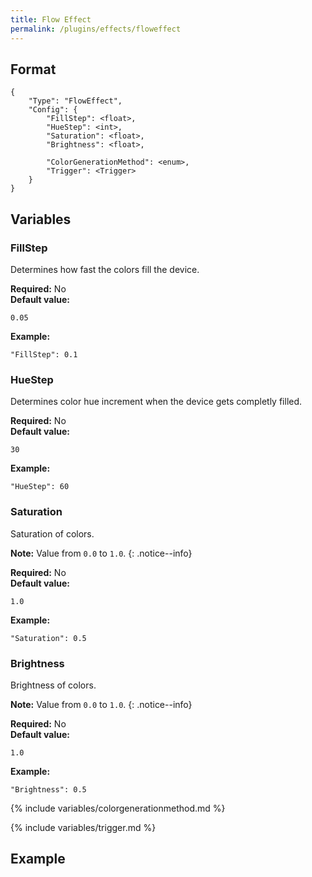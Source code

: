 ```yaml
---
title: Flow Effect
permalink: /plugins/effects/floweffect
---
```


## Format

~~~
{
    "Type": "FlowEffect",
    "Config": {
        "FillStep": <float>,
        "HueStep": <int>,
        "Saturation": <float>,
        "Brightness": <float>,

        "ColorGenerationMethod": <enum>,
        "Trigger": <Trigger>
    }
}
~~~

## Variables

### FillStep
<div class="variable-block" markdown="block">

Determines how fast the colors fill the device.

**Required:** No<br>
**Default value:**
~~~
0.05
~~~
**Example:**
~~~
"FillStep": 0.1
~~~

</div>

### HueStep
<div class="variable-block" markdown="block">

Determines color hue increment when the device gets completly filled.

**Required:** No<br>
**Default value:**
~~~
30
~~~
**Example:**
~~~
"HueStep": 60
~~~

</div>

### Saturation
<div class="variable-block" markdown="block">

Saturation of colors.

**Note:** Value from `0.0` to `1.0`.
{: .notice--info}

**Required:** No<br>
**Default value:**
~~~
1.0
~~~
**Example:**
~~~
"Saturation": 0.5
~~~

</div>

### Brightness
<div class="variable-block" markdown="block">

Brightness of colors.

**Note:** Value from `0.0` to `1.0`.
{: .notice--info}

**Required:** No<br>
**Default value:**
~~~
1.0
~~~
**Example:**
~~~
"Brightness": 0.5
~~~

</div>

{% include variables/colorgenerationmethod.md %}

{% include variables/trigger.md %}

## Example

~~~
~~~